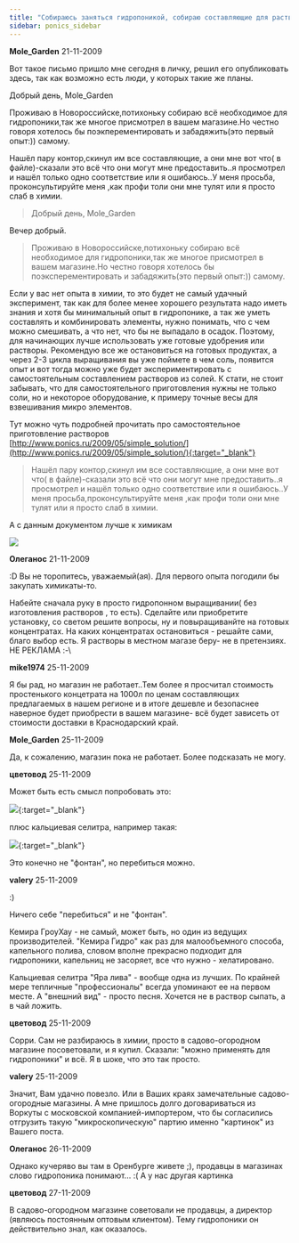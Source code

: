 ```yaml
---
title: "Собираюсь заняться гидропоникой, собираю составляющие для раствора"
sidebar: ponics_sidebar
---
```


**Mole_Garden** 21-11-2009

Вот такое письмо пришло мне сегодня в личку, решил его опубликовать здесь, так как возможно есть люди, у которых такие же планы.

Добрый день, Mole_Garden

Проживаю в Новороссийске,потихоньку собираю всё необходимое для гидропоники,так же многое присмотрел в вашем магазине.Но честно говоря хотелось бы поэкперементировать и забадяжить(это первый опыт:)) самому.

Нашёл пару контор,скинул им все составляющие, а они мне вот что( в файле)-сказали это всё что они могут мне предоставить..я просмотрел и нашёл только одно соответствие или я ошибаюсь..У меня просьба, проконсультируйте меня ,как профи толи они мне тулят или я просто слаб в химии.

> Добрый день, Mole_Garden

Вечер добрый. 

> Проживаю в Новороссийске,потихоньку собираю всё необходимое для гидропоники,так же многое присмотрел в вашем магазине.Но честно говоря хотелось бы поэксперементировать и забадяжить(это первый опыт:)) самому.

Если у вас нет опыта в химии, то это будет не самый удачный эксперимент, так как для более менее хорошего результата надо иметь знания и хотя бы минимальный опыт в гидропонике, а так же уметь составлять и комбинировать элементы, нужно понимать, что с чем можно смешивать, а что нет, что бы не выпадало в осадок. Поэтому, для начинающих лучше использовать уже готовые удобрения или растворы. Рекомендую все же остановиться на готовых продуктах, а через 2-3 цикла выращивания вы уже поймете в чем соль, появится опыт и вот тогда можно уже будет экспериментировать с самостоятельным составлением растворов из солей. К стати, не стоит забывать, что для самостоятельного приготовления нужны не только соли, но и некоторое оборудование, к примеру точные весы для взвешивания микро элементов. 

Тут можно чуть подробней прочитать про самостоятельное приготовление растворов [http://www.ponics.ru/2009/05/simple_solution/](http://www.ponics.ru/2009/05/simple_solution/){:target="_blank"}

> Нашёл пару контор,скинул им все составляющие, а они мне вот что( в файле)-сказали это всё что они могут мне предоставить..я просмотрел и нашёл только одно соответствие или я ошибаюсь..У меня просьба,проконсультируйте меня ,как профи толи они мне тулят или я просто слаб в химии.

А с данным документом лучше к химикам

![](http://img695.imageshack.us/img695/8404/1miunj460bcf7a72f20c271.th.jpg)


**Олеганос** 21-11-2009

 :D Вы не торопитесь, уважаемый(ая). Для первого опыта погодили бы закупать химикаты-то.

Набейте сначала руку в просто гидропонном выращивании( без изготовления растворов , то есть). Сделайте или приобретите установку, со светом решите вопросы, ну и повыращиванйте на готовых концентратах. На каких концентратах остановиться - решайте сами, благо выбор есть. Я растворы в местном магазе беру- не в претензиях. НЕ РЕКЛАМА :-\


**mike1974** 25-11-2009

Я бы рад, но магазин не работает..Тем более я просчитал стоимость простенького концетрата на 1000л по ценам составляющих предлагаемых в нашем регионе и в итоге дешевле и безопаснее наверное будет приобрести в вашем магазине- всё будет зависеть от стоимости доставки в Краснодарский край.


**Mole_Garden** 25-11-2009

Да, к сожалению, магазин пока не работает. Более подсказать не могу.


**цветовод** 25-11-2009

Может быть есть смысл попробовать это:

[![](http://s4.postimage.org/17h5Ri.jpg)](http://s4.postimage.org/17h5Ri.jpg){:target="_blank"}

плюс кальциевая селитра, например такая:

[![](http://s2.postimage.org/6t0PS.jpg)](http://s2.postimage.org/6t0PS.jpg){:target="_blank"}

Это конечно не "фонтан", но перебиться можно.


**valery** 25-11-2009

 :)

Ничего себе "перебиться" и не "фонтан".

Кемира ГроуХау - не самый, может быть, но один из ведущих производителей. "Кемира Гидро" как раз для малообъемного способа, капельного полива, словом вполне прекрасно подходит для гидропоники, капельниц не засоряет, все что нужно - хелатировано.

Кальциевая селитра "Яра лива" - вообще одна из лучших. По крайней мере тепличные "профессионалы" всегда упоминают ее на первом месте. А "внешний вид" - просто песня. Хочется не в раствор сыпать, а в чай ложить.


**цветовод** 25-11-2009

Сорри. Сам не разбираюсь в химии, просто в садово-огородном магазине посоветовали, и я купил. Сказали: "можно применять для гидропоники" и всё. Я в шоке, что это так просто.


**valery** 25-11-2009

Значит, Вам удачно повезло. Или в Ваших краях замечательные садово-огородные магазины. А мне пришлось долго договариваться из Воркуты с московской компанией-импортером, что бы согласились отгрузить такую "микроскопическую" партию именно "картинок" из Вашего поста.


**Олеганос** 26-11-2009

Однако кучеряво вы там в Оренбурге живете ;), продавцы в магазинах слово гидропоника понимают... :( А у нас другая картинка


**цветовод** 27-11-2009

В садово-огородном магазине советовали не продавцы, а директор (являюсь постоянным оптовым клиентом). Тему гидропоники он действительно знал, как оказалось.


